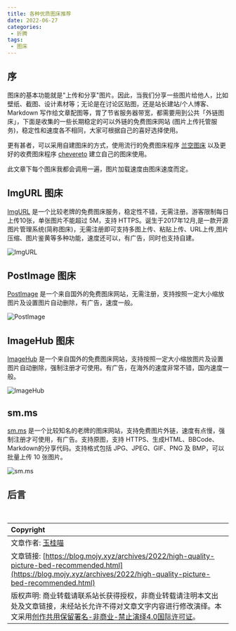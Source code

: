```yaml
---
title: 各种优质图床推荐
date: 2022-06-27
categories:
 - 折腾
tags:
 - 图床
---
```


## 序

图床的基本功能就是"上传和分享"图片。因此，当我们分享一些图片给他人，比如壁纸、截图、设计素材等；无论是在讨论区贴图，还是站长建站/个人博客、Markdown 写作给文章配图等，胃了节省服务器带宽，都需要用到公共「外链图床」，下面是收集的一些长期稳定的可以外链的免费图床网站 (图片上传托管服务)，稳定性和速度各不相同，大家可根据自己的喜好选择使用。

更有甚者，可以采用自建图床的方式，使用流行的免费图床程序 [兰空图床](https://www.lsky.pro) 以及更好的收费图床程序 [chevereto](https://chevereto.com) 建立自己的图床使用。

此文章下每个图床我都会调用一遍，图片加载速度由图床速度而定。

## ImgURL 图床

[ImgURL](https://imgurl.org/) 是一个比较老牌的免费图床服务，稳定性不错，无需注册。游客限制每日上传10张，单张图片不能超过 5M，支持 HTTPS。诞生于2017年12月,是一款开源图片管理系统(简称图床)，无需注册即可支持多图上传、粘贴上传、URL上传,图片压缩、图片鉴黄等多种功能，速度还可以，有广告，同时也支持自建。

![ImgURL](https://s3.bmp.ovh/imgs/2022/06/27/cb48befe638232d7.jpeg)

## PostImage 图床

[PostImage](https://postimg.cc/) 是一个来自国外的免费图床网站，无需注册，支持按照一定大小缩放图片及设置图片自动删除，有广告，速度一般。

![PostImage](https://i.postimg.cc/mkyBMBBz/A569-DF05-644-E-49-C6-8869-77-C57-F6-FFFBA.jpg)

## ImageHub 图床

[ImageHub](https://www.imagehub.cc) 是一个来自国外的免费图床网站，支持按照一定大小缩放图片及设置图片自动删除，强制注册才可使用。有广告，在海外的速度非常不错，国内速度一般。

![ImageHub](https://s1.imagehub.cc/images/2022/06/27/46DA9E8F-02D4-4ABC-831B-D4DCB08D2C8B.jpg)

## sm.ms

[sm.ms](https://sm.ms/) 是一个比较知名的老牌的图床网站，支持免费图片外链，速度有点慢，强制注册才可使用，有广告。支持原图，支持 HTTPS、生成HTML、BBCode、Markdown的分享代码。支持格式包括 JPG、JPEG、GIF、PNG 及 BMP，可以批量上传 10 张图片。

![sm.ms]()

## 后言

<br>

| Copyright |
| :-----|
| 文章作者: <a href="mailto:abcd2890000456@126.com">玉桂喵</a> |
| 文章链接: [https://blog.mojy.xyz/archives/2022/high-quality-picture-bed-recommended.html](https://blog.mojy.xyz/archives/2022/high-quality-picture-bed-recommended.html) |
| 版权声明: 商业转载请联系站长获得授权，非商业转载请注明本文出处及文章链接，未经站长允许不得对文章文字内容进行修改演绎。本文采用[创作共用保留署名-非商业-禁止演绎4.0国际许可证](https://creativecommons.org/licenses/by-nc-nd/4.0/)。 |
